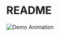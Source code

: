 # README

![Demo Animation](https://github.com/pcunnane/weather_forecast/assets/35730/a2f4f986-ec85-4903-a94a-6abab0e3ba8f?raw=true)
